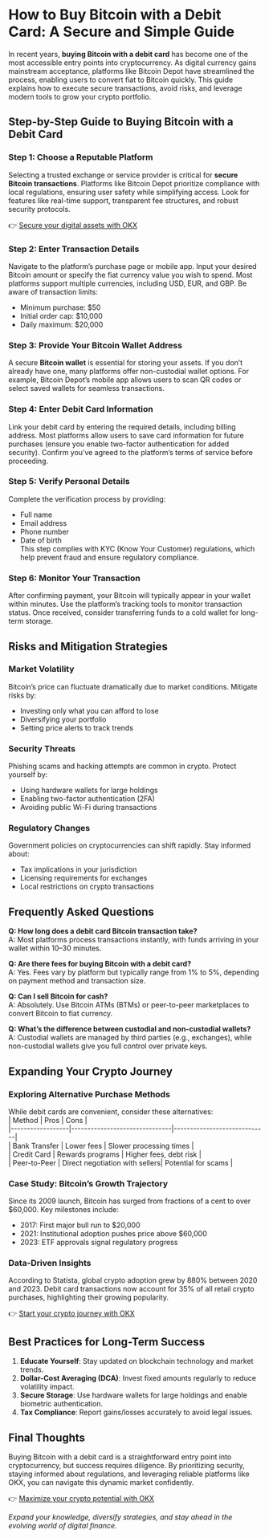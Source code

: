 # How to Buy Bitcoin with a Debit Card: A Secure and Simple Guide  

In recent years, **buying Bitcoin with a debit card** has become one of the most accessible entry points into cryptocurrency. As digital currency gains mainstream acceptance, platforms like Bitcoin Depot have streamlined the process, enabling users to convert fiat to Bitcoin quickly. This guide explains how to execute secure transactions, avoid risks, and leverage modern tools to grow your crypto portfolio.  

## Step-by-Step Guide to Buying Bitcoin with a Debit Card  

### Step 1: Choose a Reputable Platform  
Selecting a trusted exchange or service provider is critical for **secure Bitcoin transactions**. Platforms like Bitcoin Depot prioritize compliance with local regulations, ensuring user safety while simplifying access. Look for features like real-time support, transparent fee structures, and robust security protocols.  

👉 [Secure your digital assets with OKX](https://bit.ly/okx-bonus)  

### Step 2: Enter Transaction Details  
Navigate to the platform’s purchase page or mobile app. Input your desired Bitcoin amount or specify the fiat currency value you wish to spend. Most platforms support multiple currencies, including USD, EUR, and GBP. Be aware of transaction limits:  
- Minimum purchase: $50  
- Initial order cap: $10,000  
- Daily maximum: $20,000  

### Step 3: Provide Your Bitcoin Wallet Address  
A secure **Bitcoin wallet** is essential for storing your assets. If you don’t already have one, many platforms offer non-custodial wallet options. For example, Bitcoin Depot’s mobile app allows users to scan QR codes or select saved wallets for seamless transactions.  

### Step 4: Enter Debit Card Information  
Link your debit card by entering the required details, including billing address. Most platforms allow users to save card information for future purchases (ensure you enable two-factor authentication for added security). Confirm you’ve agreed to the platform’s terms of service before proceeding.  

### Step 5: Verify Personal Details  
Complete the verification process by providing:  
- Full name  
- Email address  
- Phone number  
- Date of birth  
This step complies with KYC (Know Your Customer) regulations, which help prevent fraud and ensure regulatory compliance.  

### Step 6: Monitor Your Transaction  
After confirming payment, your Bitcoin will typically appear in your wallet within minutes. Use the platform’s tracking tools to monitor transaction status. Once received, consider transferring funds to a cold wallet for long-term storage.  

## Risks and Mitigation Strategies  

### Market Volatility  
Bitcoin’s price can fluctuate dramatically due to market conditions. Mitigate risks by:  
- Investing only what you can afford to lose  
- Diversifying your portfolio  
- Setting price alerts to track trends  

### Security Threats  
Phishing scams and hacking attempts are common in crypto. Protect yourself by:  
- Using hardware wallets for large holdings  
- Enabling two-factor authentication (2FA)  
- Avoiding public Wi-Fi during transactions  

### Regulatory Changes  
Government policies on cryptocurrencies can shift rapidly. Stay informed about:  
- Tax implications in your jurisdiction  
- Licensing requirements for exchanges  
- Local restrictions on crypto transactions  

## Frequently Asked Questions  

**Q: How long does a debit card Bitcoin transaction take?**  
A: Most platforms process transactions instantly, with funds arriving in your wallet within 10–30 minutes.  

**Q: Are there fees for buying Bitcoin with a debit card?**  
A: Yes. Fees vary by platform but typically range from 1% to 5%, depending on payment method and transaction size.  

**Q: Can I sell Bitcoin for cash?**  
A: Absolutely. Use Bitcoin ATMs (BTMs) or peer-to-peer marketplaces to convert Bitcoin to fiat currency.  

**Q: What’s the difference between custodial and non-custodial wallets?**  
A: Custodial wallets are managed by third parties (e.g., exchanges), while non-custodial wallets give you full control over private keys.  

## Expanding Your Crypto Journey  

### Exploring Alternative Purchase Methods  
While debit cards are convenient, consider these alternatives:  
| Method          | Pros                          | Cons                        |  
|------------------|-------------------------------|-----------------------------|  
| Bank Transfer    | Lower fees                   | Slower processing times     |  
| Credit Card      | Rewards programs             | Higher fees, debt risk      |  
| Peer-to-Peer     | Direct negotiation with sellers| Potential for scams         |  

### Case Study: Bitcoin’s Growth Trajectory  
Since its 2009 launch, Bitcoin has surged from fractions of a cent to over $60,000. Key milestones include:  
- 2017: First major bull run to $20,000  
- 2021: Institutional adoption pushes price above $60,000  
- 2023: ETF approvals signal regulatory progress  

### Data-Driven Insights  
According to Statista, global crypto adoption grew by 880% between 2020 and 2023. Debit card transactions now account for 35% of all retail crypto purchases, highlighting their growing popularity.  

👉 [Start your crypto journey with OKX](https://bit.ly/okx-bonus)  

## Best Practices for Long-Term Success  

1. **Educate Yourself**: Stay updated on blockchain technology and market trends.  
2. **Dollar-Cost Averaging (DCA)**: Invest fixed amounts regularly to reduce volatility impact.  
3. **Secure Storage**: Use hardware wallets for large holdings and enable biometric authentication.  
4. **Tax Compliance**: Report gains/losses accurately to avoid legal issues.  

## Final Thoughts  

Buying Bitcoin with a debit card is a straightforward entry point into cryptocurrency, but success requires diligence. By prioritizing security, staying informed about regulations, and leveraging reliable platforms like OKX, you can navigate this dynamic market confidently.  

👉 [Maximize your crypto potential with OKX](https://bit.ly/okx-bonus)  

*Expand your knowledge, diversify strategies, and stay ahead in the evolving world of digital finance.*